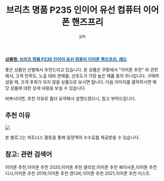 ﻿---
layout: post
title: "브리츠 명품 P235 인이어 유선 컴퓨터 이어폰 핸즈프리"
author: jch
categories: [가전제품]
tags:
  [
    이어폰 추천,
    이어폰 추천 2020,
    이어폰 추천 클리앙,
    이어폰 추천 퀘이사존,
    이어폰 추천 디시,
    이어폰 추천 2019,
    이어폰 추천 영디비,
    이어폰 추천 2021,
    이어폰 추천 리스트,
  ]
image: https://static.coupangcdn.com/image/vendor_inventory/97f2/2ae2eaf69324845bcbaa41fff7356c24565c40fe1de77bb3f27f530536ae.jpg
description: "쿠팡에서 이어폰 추천 관련 상품으로 가장 고객 선호도가 높은 제품 중 하나입니다."
---

<a href="https://link.coupang.com/re/AFFSDP?lptag=AF7868842&pageKey=271265544&itemId=852231666&vendorItemId=5023664190&traceid=V0-153-707b926eb0232172"><b>상품명: <font color='#01579B'>브리츠 명품 P235 인이어 유선 컴퓨터 이어폰 핸즈프리, 레드</font></b></a>

좋은 상품만 선별해서 추천드리고 있습니다.
본 상품은 쿠팡에서 "이어폰 추천" 와 관련해서, 고객 만족도, 노출 대비 판매율, 선호도가 가장 높은 제품 중의 하나입니다.
구매하셨을 때, 크게 후회가 되지 않을 상품으로 보시면 됩니다.
다음 이미지를 클릭하시면 해당 상품에 대한 상세 내용을 보실 수 있습니다.

바쁘시다면, 추천 이유로 좀더 요약해서 설명드렸으니, 참고 부탁드립니다.

## 추천 이유

<a href="https://link.coupang.com/re/AFFSDP?lptag=AF7868842&pageKey=271265544&itemId=852231666&vendorItemId=5023664190&traceid=V0-153-707b926eb0232172"><img src="https://thumbnail10.coupangcdn.com/thumbnails/remote/q89/image/vendor_inventory/fdfd/6334d18a964db0777dca91dcda524270cd3ab9c2958309c56ba400a71aba.jpg"></a>

본 블로그는 파트너스 활동을 통해 일정액의 수수료를 제공받을 수 있습니다.

## 참고: 관련 검색어

이어폰 추천,이어폰 추천 2020,이어폰 추천 클리앙,이어폰 추천 퀘이사존,이어폰 추천 디시,이어폰 추천 2019,이어폰 추천 영디비,이어폰 추천 2021,이어폰 추천 리스트
